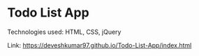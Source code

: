 # Todo List App
 Technologies used: HTML, CSS, jQuery

 Link: https://deveshkumar97.github.io/Todo-List-App/index.html

